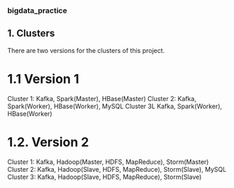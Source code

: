 ### bigdata_practice

## 1. Clusters
There are two versions for the clusters of this project.

# 1.1 Version 1
Cluster 1: Kafka, Spark(Master), HBase(Master)
Cluster 2: Kafka, Spark(Worker), HBase(Worker), MySQL
Cluster 3L Kafka, Spark(Worker), HBase(Worker)

# 1.2. Version 2
Cluster 1: Kafka, Hadoop(Master, HDFS, MapReduce), Storm(Master)
Cluster 2: Kafka, Hadoop(Slave, HDFS, MapReduce), Storm(Slave), MySQL
Cluster 3: Kafka, Hadoop(Slave, HDFS, MapReduce), Storm(Slave)